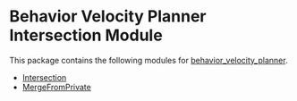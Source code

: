 # Behavior Velocity Planner Intersection Module

This package contains the following modules for [behavior_velocity_planner](../behavior_velocity_planner/README.md).

- [Intersection](./docs/intersection-design.md)
- [MergeFromPrivate](./docs/merge-from-private-design.md)
